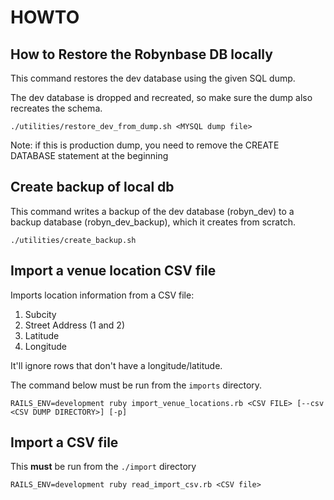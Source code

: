 # HOWTO

## How to Restore the Robynbase DB locally

This command restores the dev database using the given SQL dump.

The dev database is dropped and recreated, so make sure the dump also recreates the schema.

```
./utilities/restore_dev_from_dump.sh <MYSQL dump file>
```

Note: if this is production dump, you need to remove the CREATE DATABASE statement at the beginning

## Create backup of local db

This command writes a backup of the dev database (robyn_dev) to a backup database (robyn_dev_backup), which it creates from scratch.

```
./utilities/create_backup.sh 
```

## Import a venue location CSV file

Imports location information from a CSV file:

1. Subcity
2. Street Address (1 and 2)
3. Latitude
4. Longitude 

It'll ignore rows that don't have a longitude/latitude.

The command below must be run from the `imports` directory.

```
RAILS_ENV=development ruby import_venue_locations.rb <CSV FILE> [--csv <CSV DUMP DIRECTORY>] [-p]
```

## Import a CSV file

This **must** be run from the `./import` directory 

```
RAILS_ENV=development ruby read_import_csv.rb <CSV file>
```
